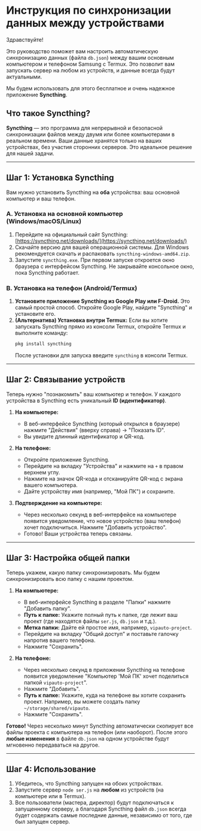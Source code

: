 # Инструкция по синхронизации данных между устройствами

Здравствуйте!

Это руководство поможет вам настроить автоматическую синхронизацию данных (файла `db.json`) между вашим основным компьютером и телефоном Samsung с Termux. Это позволит вам запускать сервер на любом из устройств, и данные всегда будут актуальными.

Мы будем использовать для этого бесплатное и очень надежное приложение **Syncthing**.

## Что такое Syncthing?

**Syncthing** — это программа для непрерывной и безопасной синхронизации файлов между двумя или более компьютерами в реальном времени. Ваши данные хранятся только на ваших устройствах, без участия сторонних серверов. Это идеальное решение для нашей задачи.

---

## Шаг 1: Установка Syncthing

Вам нужно установить Syncthing на **оба** устройства: ваш основной компьютер и ваш телефон.

### A. Установка на основной компьютер (Windows/macOS/Linux)

1.  Перейдите на официальный сайт Syncthing: [https://syncthing.net/downloads/](https://syncthing.net/downloads/)
2.  Скачайте версию для вашей операционной системы. Для Windows рекомендуется скачать и распаковать `syncthing-windows-amd64.zip`.
3.  Запустите `syncthing.exe`. При первом запуске откроется окно браузера с интерфейсом Syncthing. Не закрывайте консольное окно, пока Syncthing работает.

### B. Установка на телефон (Android/Termux)

1.  **Установите приложение Syncthing из Google Play или F-Droid.** Это самый простой способ. Откройте Google Play, найдите "Syncthing" и установите его.
2.  **(Альтернатива) Установка внутри Termux:** Если вы хотите запускать Syncthing прямо из консоли Termux, откройте Termux и выполните команду:
    ```bash
    pkg install syncthing
    ```
    После установки для запуска введите `syncthing` в консоли Termux.

---

## Шаг 2: Связывание устройств

Теперь нужно "познакомить" ваш компьютер и телефон. У каждого устройства в Syncthing есть уникальный **ID (идентификатор)**.

1.  **На компьютере:**
    *   В веб-интерфейсе Syncthing (который открылся в браузере) нажмите "Действия" (вверху справа) -> "Показать ID".
    *   Вы увидите длинный идентификатор и QR-код.

2.  **На телефоне:**
    *   Откройте приложение Syncthing.
    *   Перейдите на вкладку "Устройства" и нажмите на `+` в правом верхнем углу.
    *   Нажмите на значок QR-кода и отсканируйте QR-код с экрана вашего компьютера.
    *   Дайте устройству имя (например, "Мой ПК") и сохраните.

3.  **Подтверждение на компьютере:**
    *   Через несколько секунд в веб-интерфейсе на компьютере появится уведомление, что новое устройство (ваш телефон) хочет подключиться. Нажмите "Добавить устройство".
    *   Готово! Ваши устройства теперь связаны.

---

## Шаг 3: Настройка общей папки

Теперь укажем, какую папку синхронизировать. Мы будем синхронизировать всю папку с нашим проектом.

1.  **На компьютере:**
    *   В веб-интерфейсе Syncthing в разделе "Папки" нажмите "Добавить папку".
    *   **Путь к папке:** Укажите полный путь к папке, где лежит ваш проект (где находятся файлы `ser.js`, `db.json` и т.д.).
    *   **Метка папки:** Дайте ей простое имя, например, `vipauto-project`.
    *   Перейдите на вкладку "Общий доступ" и поставьте галочку напротив вашего телефона.
    *   Нажмите "Сохранить".

2.  **На телефоне:**
    *   Через несколько секунд в приложении Syncthing на телефоне появится уведомление "Компьютер 'Мой ПК' хочет поделиться папкой `vipauto-project`".
    *   Нажмите "Добавить".
    *   **Путь к папке:** Укажите, куда на телефоне вы хотите сохранить проект. Например, вы можете создать папку `~/storage/shared/vipauto`.
    *   Нажмите "Сохранить".

**Готово!** Через несколько минут Syncthing автоматически скопирует все файлы проекта с компьютера на телефон (или наоборот). После этого **любые изменения** в файле `db.json` на одном устройстве будут мгновенно передаваться на другое.

---

## Шаг 4: Использование

1.  Убедитесь, что Syncthing запущен на обоих устройствах.
2.  Запустите сервер `node ser.js` на **любом** из устройств (на компьютере или в Termux).
3.  Все пользователи (мастера, директор) будут подключаться к запущенному серверу, а благодаря Syncthing файл `db.json` всегда будет содержать самые последние данные, независимо от того, где был запущен сервер.
